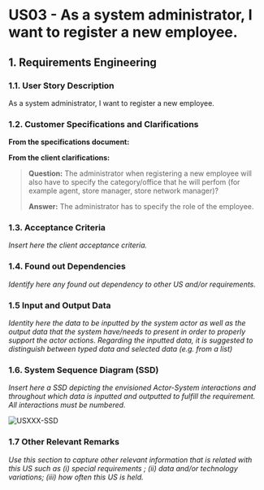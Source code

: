 # US03 - As a system administrator, I want to register a new employee.

## 1. Requirements Engineering

### 1.1. User Story Description

As a system administrator, I want to register a new employee.

### 1.2. Customer Specifications and Clarifications

**From the specifications document:**

>	
>	



**From the client clarifications:**

> **Question:** The administrator when registering a new employee will also have to specify the category/office that he will perfom (for example agent, store manager, store network manager)?
>
> **Answer:** The administrator has to specify the role of the employee.


### 1.3. Acceptance Criteria

*Insert here the client acceptance criteria.*

### 1.4. Found out Dependencies

*Identify here any found out dependency to other US and/or requirements.*

### 1.5 Input and Output Data

*Identity here the data to be inputted by the system actor as well as the output data that the system have/needs to present in order to properly support the actor actions. Regarding the inputted data, it is suggested to distinguish between typed data and selected data (e.g. from a list)*

### 1.6. System Sequence Diagram (SSD)

*Insert here a SSD depicting the envisioned Actor-System interactions and throughout which data is inputted and outputted to fulfill the requirement. All interactions must be numbered.*

![USXXX-SSD](USXXX-SSD.svg)

### 1.7 Other Relevant Remarks

*Use this section to capture other relevant information that is related with this US such as (i) special requirements ; (ii) data and/or technology variations; (iii) how often this US is held.* 
